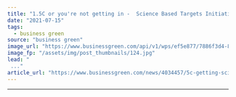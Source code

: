 ```yaml
---
title: "1.5C or you're not getting in -  Science Based Targets Initiative moves to strengthen approval process"
date: "2021-07-15"
tags: 
  - business green
source: "business green"
image_url: "https://www.businessgreen.com/api/v1/wps/ef5e877/7886f3d4-87fc-47e3-82d1-790b8694a4fb/4/solar-power-plant-equis-185x114.jpg"
image_fp: "/assets/img/post_thumbnails/124.jpg"
lead: "
 ..."
article_url: "https://www.businessgreen.com/news/4034457/5c-getting-science-targets-initiative-moves-strengthen-approval-process"
---
```


---
